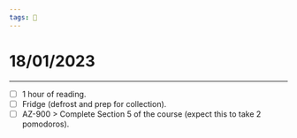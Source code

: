 ```yaml
---
tags: 📆
---
```


# 18/01/2023
---

- [ ] 1 hour of reading.
- [ ] Fridge (defrost and prep for collection).
- [ ] AZ-900 > Complete Section 5 of the course (expect this to take 2 pomodoros).
